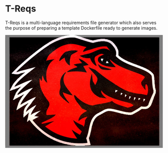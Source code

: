 # T-Reqs
T-Reqs is a multi-language requirements file generator which also serves the purpose of preparing a template Dockerfile ready to generate images.

<img src="images/treqsimg.jpg" width="1200">

